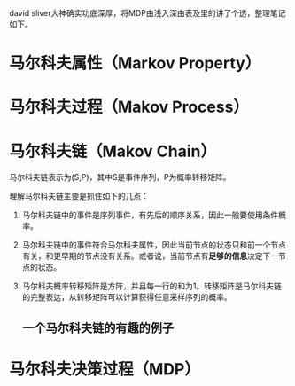 david sliver大神确实功底深厚，将MDP由浅入深由表及里的讲了个透，整理笔记如下。

# 马尔科夫属性（Markov Property）



# 马尔科夫过程（Makov Process）



# 马尔科夫链（Makov Chain）

马尔科夫链表示为(S,P)，其中S是事件序列，P为概率转移矩阵。

理解马尔科夫链主要是抓住如下的几点：

1. 马尔科夫链中的事件是序列事件，有先后的顺序关系，因此一般要使用条件概率。

2. 马尔科夫链中的事件符合马尔科夫属性，因此当前节点的状态只和前一个节点有关，和更早期的节点没有关系。或者说，当前节点有**足够的信息**决定下一节点的状态。

3. 马尔科夫概率转移矩阵是方阵，并且每一行的和为1。转移矩阵是马尔科夫链的完整表达，从转移矩阵可以计算获得任意采样序列的概率。

   ## 一个马尔科夫链的有趣的例子

   

   

# 马尔科夫决策过程（MDP）

